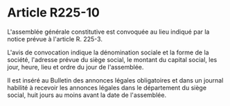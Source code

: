 # Article R225-10

L'assemblée générale constitutive est convoquée au lieu indiqué par la notice prévue à l'article R. 225-3.

L'avis de convocation indique la dénomination sociale et la forme de la société, l'adresse prévue du siège social, le montant du capital social, les jour, heure, lieu et ordre du jour de l'assemblée.

Il est inséré au Bulletin des annonces légales obligatoires et dans un journal habilité à recevoir les annonces légales dans le département du siège social, huit jours au moins avant la date de l'assemblée.
